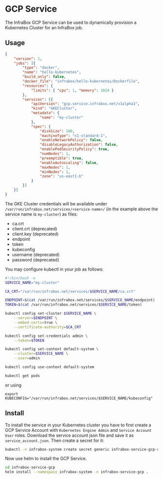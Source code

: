 # GCP Service
The InfraBox GCP Service can be used to dynamically provision a Kubernetes Cluster for an InfraBox job.

## Usage

```json
{
    "version": 1,
    "jobs": [{
        "type": "docker",
        "name": "hello-kubernetes",
        "build_only": false,
        "docker_file": "infrabox/hello-kubernetes/Dockerfile",
        "resources": {
            "limits": { "cpu": 1, "memory": 1024 }
        },
        "services": [{
            "apiVersion": "gcp.service.infrabox.net/v1alpha1",
            "kind": "GKECluster",
            "metadata": {
                "name": "my-cluster"
            },
            "spec": {
                "diskSize": 100,
                "machineType": "n1-standard-1",
                "enableNetworkPolicy": false,
                "disableLegacyAuthorization": false,
                "enablePodSecurityPolicy": true,
                "numNodes": 1,
                "preemptible": true,
                "enableAutoscaling": false,
                "maxNodes": 1,
                "minNodes": 1,
                "zone": "us-east1-b"
            }
        }]
    }]
}
```

The GKE Cluster credentials will be available under `/var/run/infrabox.net/services/<service-name>/` (in the example above the service name is `my-cluster`) as files:

- ca.crt
- client.crt (deprecated)
- client.key (deprecated)
- endpoint
- token
- kubeconfig
- username (deprecated)
- password (deprecated)

You may configure kubectl in your job as follows:

```bash
#!/bin/bash -e
SERVICE_NAME="my-cluster"

CA_CRT="/var/run/infrabox.net/services/$SERVICE_NAME/ca.crt"

ENDPOINT=$(cat /var/run/infrabox.net/services/$SERVICE_NAME/endpoint)
TOKEN=$(cat /var/run/infrabox.net/services/$SERVICE_NAME/token)

kubectl config set-cluster $SERVICE_NAME \
    --server=$ENDPOINT \
    --embed-certs=true \
    --certificate-authority=$CA_CRT

kubectl config set-credentials admin \
    --token=$TOKEN

kubectl config set-context default-system \
    --cluster=$SERVICE_NAME \
    --user=admin

kubectl config use-context default-system

kubectl get pods
```

or using

```
export KUBECONFIG="/var/run/infrabox.net/services/$SERVICE_NAME/kubeconfig"
```

## Install
To install the service in your Kubernetes cluster you have to first create a GCP Service Account with `Kubernetes Engine Admin` and `Service Account User` roles.
Download the service account json file and save it as `service_account.json`. Then create a secret for it:

```bash
kubectl -n infrabox-system create secret generic infrabox-service-gcp-sa --from-file ./service_account.json
```

Now use helm to install the GCP Service.

```bash
cd infrabox-service-gcp
helm install --namespace infrabox-system -n infrabox-service-gcp .
```
